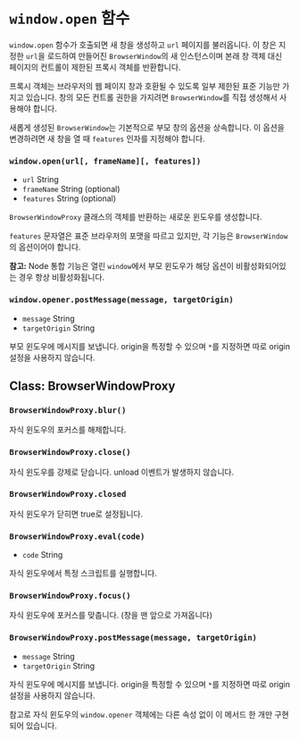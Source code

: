﻿# `window.open` 함수

`window.open` 함수가 호출되면 새 창을 생성하고 `url` 페이지를 불러옵니다. 이 창은
지정한 `url`을 로드하여 만들어진 `BrowserWindow`의 새 인스턴스이며 본래 창 객체 대신
페이지의 컨트롤이 제한된 프록시 객체를 반환합니다.

프록시 객체는 브라우저의 웹 페이지 창과 호환될 수 있도록 일부 제한된 표준 기능만 가지고
있습니다. 창의 모든 컨트롤 권한을 가지려면 `BrowserWindow`를 직접 생성해서 사용해야
합니다.

새롭게 생성된 `BrowserWindow`는 기본적으로 부모 창의 옵션을 상속합니다. 이 옵션을
변경하려면 새 창을 열 때 `features` 인자를 지정해야 합니다.

### `window.open(url[, frameName][, features])`

* `url` String
* `frameName` String (optional)
* `features` String (optional)

`BrowserWindowProxy` 클래스의 객체를 반환하는 새로운 윈도우를 생성합니다.

`features` 문자열은 표준 브라우저의 포맷을 따르고 있지만, 각 기능은 `BrowserWindow`의
옵션이어야 합니다.

**참고:** Node 통합 기능은 열린 `window`에서 부모 윈도우가 해당 옵션이
비활성화되어있는 경우 항상 비활성화됩니다.

### `window.opener.postMessage(message, targetOrigin)`

* `message` String
* `targetOrigin` String

부모 윈도우에 메시지를 보냅니다. origin을 특정할 수 있으며 `*`를 지정하면 따로 origin
설정을 사용하지 않습니다.

## Class: BrowserWindowProxy

### `BrowserWindowProxy.blur()`

자식 윈도우의 포커스를 해제합니다.

### `BrowserWindowProxy.close()`

자식 윈도우를 강제로 닫습니다. unload 이벤트가 발생하지 않습니다.

### `BrowserWindowProxy.closed`

자식 윈도우가 닫히면 true로 설정됩니다.

### `BrowserWindowProxy.eval(code)`

* `code` String

자식 윈도우에서 특정 스크립트를 실행합니다.

### `BrowserWindowProxy.focus()`

자식 윈도우에 포커스를 맞춥니다. (창을 맨 앞으로 가져옵니다)

### `BrowserWindowProxy.postMessage(message, targetOrigin)`

* `message` String
* `targetOrigin` String

자식 윈도우에 메시지를 보냅니다. origin을 특정할 수 있으며 `*`를 지정하면 따로 origin
설정을 사용하지 않습니다.

참고로 자식 윈도우의 `window.opener` 객체에는 다른 속성 없이 이 메서드 한 개만
구현되어 있습니다.
